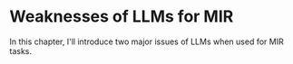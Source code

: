 # Weaknesses of LLMs for MIR

In this chapter, I'll introduce two major issues of LLMs when used for MIR tasks. 